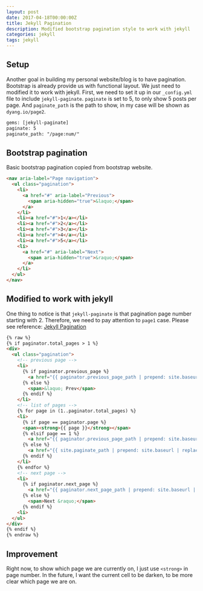 ```yaml
---
layout: post
date: 2017-04-18T00:00:00Z
title: Jekyll Pagination
description: Modified bootstrap pagination style to work with jekyll
categories: jekyll
tags: jekyll
---
```


## Setup

Another goal in building my personal website/blog is to have pagination. Bootstrap is already provide us with functional layout. We just need to modified it to work with jekyll. First, we need to set it up in our `_config.yml` file to include `jekyll-paginate`. `paginate` is set to 5, to only show 5 posts per page. And `paginate_path` is the path to show, in my case will be shown as `dyang.io/page2`.

```html
gems: [jekyll-paginate]
paginate: 5
paginate_path: "/page:num/"
```

## Bootstrap pagination

Basic bootstrap pagination copied from bootstrap website.

```html
<nav aria-label="Page navigation">
  <ul class="pagination">
    <li>
      <a href="#" aria-label="Previous">
        <span aria-hidden="true">&laquo;</span>
      </a>
    </li>
    <li><a href="#">1</a></li>
    <li><a href="#">2</a></li>
    <li><a href="#">3</a></li>
    <li><a href="#">4</a></li>
    <li><a href="#">5</a></li>
    <li>
      <a href="#" aria-label="Next">
        <span aria-hidden="true">&raquo;</span>
      </a>
    </li>
  </ul>
</nav>
```

## Modified to work with jekyll

One thing to notice is that `jekyll-paginate` is that pagination  page number starting with 2. Therefore, we need to pay attention to `page1` case. Please see reference: [Jekyll Pagination](https://jekyllrb.com/docs/pagination/)

```html
{% raw %}
{% if paginator.total_pages > 1 %}
<div>
  <ul class="pagination">
    <!-- previous page -->
    <li>
      {% if paginator.previous_page %}
        <a href="{{ paginator.previous_page_path | prepend: site.baseurl | replace: '//', '/' }}">&laquo; Prev</a>
      {% else %}
        <span>&laquo; Prev</span>
      {% endif %}
    </li>
    <!-- list of pages -->
    {% for page in (1..paginator.total_pages) %}
    <li>
      {% if page == paginator.page %}
      <span><strong>{{ page }}</strong></span>
      {% elsif page == 1 %}
        <a href="{{ paginator.previous_page_path | prepend: site.baseurl | replace: '//', '/' }}">{{ page }}</a>
      {% else %}
        <a href="{{ site.paginate_path | prepend: site.baseurl | replace: '//', '/' | replace: ':num', page }}">{{ page }}</a>
      {% endif %}
    </li>
    {% endfor %}
    <!-- next page -->
    <li>
      {% if paginator.next_page %}
        <a href="{{ paginator.next_page_path | prepend: site.baseurl | replace: '//', '/' }}">Next &raquo;</a>
      {% else %}
        <span>Next &raquo;</span>
      {% endif %}
    <li>
  </ul>
</div>
{% endif %}
{% endraw %}
```

## Improvement

Right now, to show which page we are currently on, I just use `<strong>` in page number. In the future, I want the current cell to be darken, to be more clear which page we are on.
